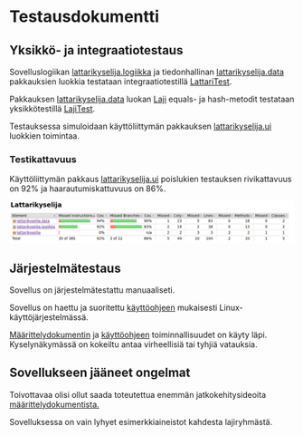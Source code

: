 # Testausdokumentti

## Yksikkö- ja integraatiotestaus

Sovelluslogiikan 
[lattarikyselija.logiikka](https://github.com/Maunaator/ot-harjoitustyo/blob/master/Lattarikyselija/src/main/java/lattarikyselija/logiikka/) ja tiedonhallinan
[lattarikyselija.data](https://github.com/Maunaator/ot-harjoitustyo/blob/master/Lattarikyselija/src/main/java/lattarikyselija/data/)
pakkauksien luokkia testataan integraatiotestillä 
[LattariTest](https://github.com/Maunaator/ot-harjoitustyo/blob/master/Lattarikyselija/src/test/java/LattariTest.java/).

Pakkauksen [lattarikyselija.data](https://github.com/Maunaator/ot-harjoitustyo/blob/master/Lattarikyselija/src/main/java/lattarikyselija/data/) luokan [Laji](https://github.com/Maunaator/ot-harjoitustyo/blob/master/Lattarikyselija/src/main/java/lattarikyselija/data/Laji.java/) equals- ja hash-metodit testataan yksikkötestillä 
[LajiTest](https://github.com/Maunaator/ot-harjoitustyo/blob/master/Lattarikyselija/src/test/java/LajiTest.java/).

Testauksessa simuloidaan käyttöliittymän pakkauksen 
[lattarikyselija.ui](https://github.com/Maunaator/ot-harjoitustyo/blob/master/Lattarikyselija/src/main/java/lattarikyselija/ui/) luokkien toimintaa.

### Testikattavuus

Käyttöliittymän pakkaus [lattarikyselija.ui](https://github.com/Maunaator/ot-harjoitustyo/blob/master/Lattarikyselija/src/main/java/lattarikyselija/ui/) 
poislukien testauksen rivikattavuus on 92% ja haarautumiskattuvuus on 86%.

<img src="https://github.com/Maunaator/ot-harjoitustyo/blob/master/dokumentaatio/kuvat/kattavuus.png " width="800">

## Järjestelmätestaus

Sovellus on järjestelmätestattu manuaaliseti.

Sovellus on haettu ja suoritettu [käyttöohjeen](https://github.com/Maunaator/ot-harjoitustyo/blob/master/dokumentaatio/käyttoohje.md) mukaisesti Linux-käyttöjärjestelmässä.

[Määrittelydokumentin](https://github.com/Maunaator/ot-harjoitustyo/blob/master/dokumentaatio/vaatimusmaarittely.md) ja [käyttöohjeen](https://github.com/Maunaator/ot-harjoitustyo/blob/master/dokumentaatio/käyttoohje.md) toiminnallisuudet on käyty läpi. Kyselynäkymässä on kokeiltu antaa virheellisiä tai tyhjiä vatauksia.

## Sovellukseen jääneet ongelmat

Toivottavaa olisi ollut saada toteutettua enemmän jatkokehitysideoita [määrittelydokumentista.](https://github.com/Maunaator/ot-harjoitustyo/blob/master/dokumentaatio/vaatimusmaarittely.md)

Sovelluksessa on vain lyhyet esimerkkiaineistot kahdesta lajiryhmästä.
